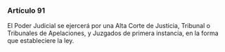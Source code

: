 ### Artículo 91 ###

El Poder Judicial se ejercerá por una Alta Corte de Justicia, Tribunal o Tribunales de Apelaciones, y Juzgados de primera instancia, en la forma que estableciere la ley.
